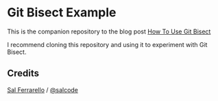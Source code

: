 # Git Bisect Example

This is the companion repository to the blog post [How To Use Git Bisect](https://salferrarello.com/how-to-use-git-bisect/)

I recommend cloning this repository and using it to experiment with Git Bisect.

## Credits

[Sal Ferrarello](https://salferrarello.com/) / [@salcode](https://twitter.com/salcode)
